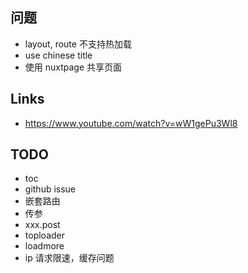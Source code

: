 ## 问题

* layout, route 不支持热加载
* use chinese title
* 使用 nuxtpage 共享页面

## Links

* https://www.youtube.com/watch?v=wW1gePu3Wl8


## TODO

* toc
* github issue
* 嵌套路由
* 传参
* xxx.post
* toploader
* loadmore
* ip 请求限速，缓存问题